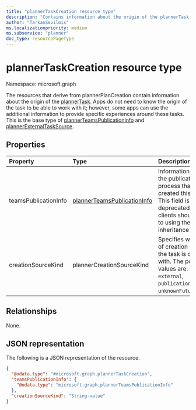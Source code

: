 ```yaml
---
title: "plannerTaskCreation resource type"
description: "Contains information about the origin of the plannerTask."
author: "TarkanSevilmis"
ms.localizationpriority: medium
ms.subservice: "planner"
doc_type: resourcePageType
---
```


# plannerTaskCreation resource type

Namespace: microsoft.graph

The resources that derive from plannerPlanCreation contain information about the origin of the [plannerTask](plannerTask.md). Apps do not need to know the origin of the task to be able to work with it; however, some apps can use the additional information to provide specific experiences around these tasks. This is the base type of [plannerTeamsPublicationInfo](plannerTeamsPublicationInfo.md) and [plannerExternalTaskSource](plannerExternalTaskSource.md).

## Properties
|Property|Type|Description|
|:---|:---|:---|
|teamsPublicationInfo|[plannerTeamsPublicationInfo](../resources/plannerteamspublicationinfo.md)|Information about the publication process that created this task. This field is deprecated and clients should move to using the new inheritance model.|
|creationSourceKind|plannerCreationSourceKind|Specifies what kind of creation source the task is created with. The possible values are: `external`, `publication` and `unknownFutureValue`.|

## Relationships
None.

## JSON representation
The following is a JSON representation of the resource.
<!-- {
  "blockType": "resource",
  "@odata.type": "microsoft.graph.plannerTaskCreation"
}
-->
``` json
{
  "@odata.type": "#microsoft.graph.plannerTaskCreation",
  "teamsPublicationInfo": {
    "@odata.type": "microsoft.graph.plannerTeamsPublicationInfo"
  },
  "creationSourceKind": "String-value"
}
```

